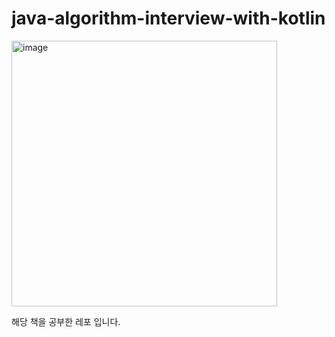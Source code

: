 # java-algorithm-interview-with-kotlin

<img width="425" alt="image" src="https://github.com/malaheaven/java-algorithm-interview-with-kotlin/assets/45054467/5b7d674a-c2a4-48db-a8e2-9f072e7640ce">

해당 책을 공부한 레포 입니다.
